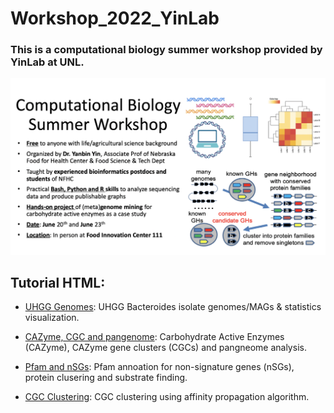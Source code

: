 # Workshop_2022_YinLab
### This is a computational biology summer workshop provided by YinLab at UNL.

![My Image](Workshop_sum.jpg)


## Tutorial HTML:
* [UHGG Genomes](https://htmlpreview.github.io/?https://github.com/tli14/Workshop_2022_YinLab/blob/main/Tutorial_html/UHGG_genomes.html): UHGG Bacteroides isolate genomes/MAGs & statistics visualization.

* [CAZyme, CGC and pangenome](https://htmlpreview.github.io/?https://github.com/tli14/Workshop_2022_YinLab/blob/main/Tutorial_html/cazyme_cgc_and_pangenome.html): Carbohydrate Active Enzymes (CAZyme), CAZyme gene clusters (CGCs) and pangneome analysis.

* [Pfam and nSGs](https://htmlpreview.github.io/?https://github.com/tli14/Workshop_2022_YinLab/blob/main/Tutorial_html/pfam_noSG.html): Pfam annoation for non-signature genes (nSGs), protein clusering and substrate finding.

* [CGC Clustering](https://htmlpreview.github.io/?https://github.com/tli14/Workshop_2022_YinLab/blob/main/Tutorial_html/cgc_seq_substr_clustering.html): CGC clustering using affinity propagation algorithm.
